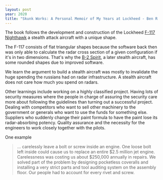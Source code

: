 ```yaml
---
layout: post
year: 2020
title: "Skunk Works: A Personal Memoir of My Years at Lockheed - Ben R. Rich"
---
```


The book follows the development and construction of the Lockheed [F-117 Nighthawk](https://en.wikipedia.org/wiki/Lockheed_F-117_Nighthawk) a stealth attack aircraft with a unique shape.

The F-117 consists of flat triangular shapes because the software back then was only able to calculate the radar cross section of a given configuration if it's in two dimensions. That's why the [B-2 Spirit](https://en.wikipedia.org/wiki/Northrop_Grumman_B-2_Spirit), a later stealth aircraft, has some rounded shapes due to improved software.

We learn the argument to build a stealth aircraft was mostly to invalidate the huge spending the russians had on radar infrastructure. A stealth aircraft does not care how much you spend on radars.

Other learnings include working on a highly classified project. Having lots of security measures where the people in charge of assuring the security care more about following the guidelines than turning out a successful project. Dealing with competitors who want to sell other machinery to the government or generals who want to use the funds for something else. Suppliers who suddenly change their paint formula to have the paint lose its radar-absorbing potency. Quality assurance and the necessity for the engineers to work closely together with the pilots.

One example

> ... carelessly leave a bolt or screw inside an engine. One loose bolt left inside could cause us to replace an entire $2.5 million jet engine. Carelessness was costing us about $250,000 annually in repairs. We solved part of the problem by designing pocketless coveralls and installing a very strict parts and tool auditing system on the assembly floor. Our people had to account for every rivet and screw.
